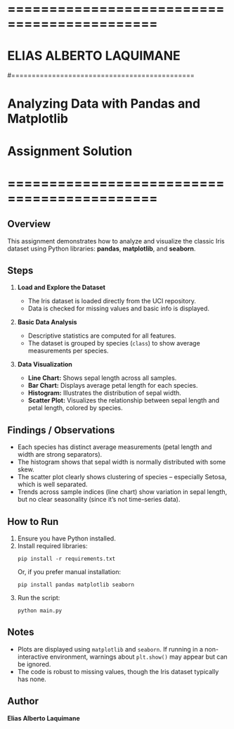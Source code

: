 # ============================================
#           ELIAS ALBERTO LAQUIMANE
#=============================================
# Analyzing Data with Pandas and Matplotlib
# Assignment Solution
# ============================================

## Overview

This assignment demonstrates how to analyze and visualize the classic Iris dataset using Python libraries: **pandas**, **matplotlib**, and **seaborn**.

## Steps

1. **Load and Explore the Dataset**
    - The Iris dataset is loaded directly from the UCI repository.
    - Data is checked for missing values and basic info is displayed.

2. **Basic Data Analysis**
    - Descriptive statistics are computed for all features.
    - The dataset is grouped by species (`class`) to show average measurements per species.

3. **Data Visualization**
    - **Line Chart:** Shows sepal length across all samples.
    - **Bar Chart:** Displays average petal length for each species.
    - **Histogram:** Illustrates the distribution of sepal width.
    - **Scatter Plot:** Visualizes the relationship between sepal length and petal length, colored by species.

## Findings / Observations

- Each species has distinct average measurements (petal length and width are strong separators).
- The histogram shows that sepal width is normally distributed with some skew.
- The scatter plot clearly shows clustering of species – especially Setosa, which is well separated.
- Trends across sample indices (line chart) show variation in sepal length, but no clear seasonality (since it’s not time-series data).

## How to Run

1. Ensure you have Python installed.
2. Install required libraries:
    ```
    pip install -r requirements.txt
    ```
   Or, if you prefer manual installation:
    ```
    pip install pandas matplotlib seaborn
    ```
3. Run the script:
    ```
    python main.py
    ```

## Notes

- Plots are displayed using `matplotlib` and `seaborn`. If running in a non-interactive environment, warnings about `plt.show()` may appear but can be ignored.
- The code is robust to missing values, though the Iris dataset typically has none.

## Author

**Elias Alberto Laquimane**
